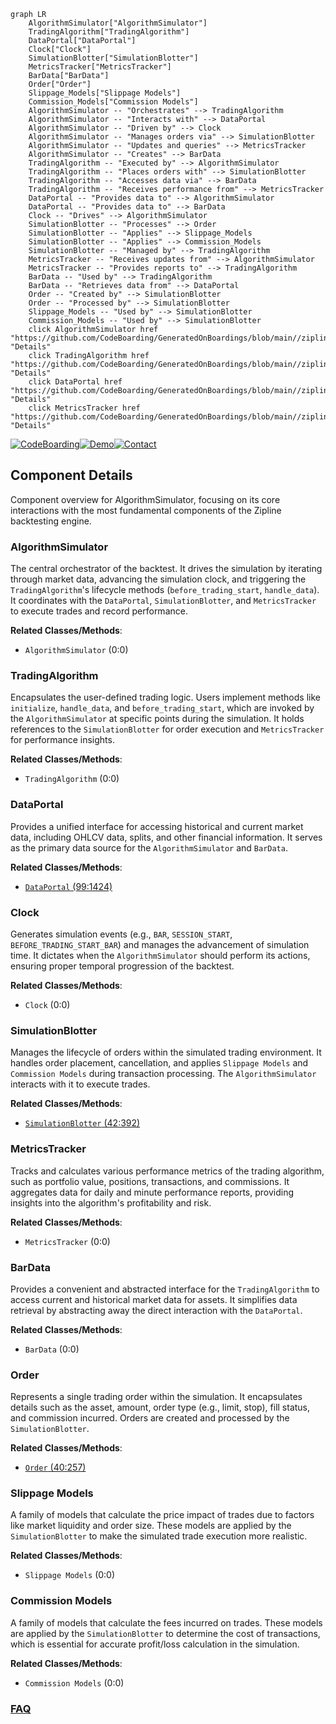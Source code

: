 ```mermaid
graph LR
    AlgorithmSimulator["AlgorithmSimulator"]
    TradingAlgorithm["TradingAlgorithm"]
    DataPortal["DataPortal"]
    Clock["Clock"]
    SimulationBlotter["SimulationBlotter"]
    MetricsTracker["MetricsTracker"]
    BarData["BarData"]
    Order["Order"]
    Slippage_Models["Slippage Models"]
    Commission_Models["Commission Models"]
    AlgorithmSimulator -- "Orchestrates" --> TradingAlgorithm
    AlgorithmSimulator -- "Interacts with" --> DataPortal
    AlgorithmSimulator -- "Driven by" --> Clock
    AlgorithmSimulator -- "Manages orders via" --> SimulationBlotter
    AlgorithmSimulator -- "Updates and queries" --> MetricsTracker
    AlgorithmSimulator -- "Creates" --> BarData
    TradingAlgorithm -- "Executed by" --> AlgorithmSimulator
    TradingAlgorithm -- "Places orders with" --> SimulationBlotter
    TradingAlgorithm -- "Accesses data via" --> BarData
    TradingAlgorithm -- "Receives performance from" --> MetricsTracker
    DataPortal -- "Provides data to" --> AlgorithmSimulator
    DataPortal -- "Provides data to" --> BarData
    Clock -- "Drives" --> AlgorithmSimulator
    SimulationBlotter -- "Processes" --> Order
    SimulationBlotter -- "Applies" --> Slippage_Models
    SimulationBlotter -- "Applies" --> Commission_Models
    SimulationBlotter -- "Managed by" --> TradingAlgorithm
    MetricsTracker -- "Receives updates from" --> AlgorithmSimulator
    MetricsTracker -- "Provides reports to" --> TradingAlgorithm
    BarData -- "Used by" --> TradingAlgorithm
    BarData -- "Retrieves data from" --> DataPortal
    Order -- "Created by" --> SimulationBlotter
    Order -- "Processed by" --> SimulationBlotter
    Slippage_Models -- "Used by" --> SimulationBlotter
    Commission_Models -- "Used by" --> SimulationBlotter
    click AlgorithmSimulator href "https://github.com/CodeBoarding/GeneratedOnBoardings/blob/main//zipline/AlgorithmSimulator.md" "Details"
    click TradingAlgorithm href "https://github.com/CodeBoarding/GeneratedOnBoardings/blob/main//zipline/TradingAlgorithm.md" "Details"
    click DataPortal href "https://github.com/CodeBoarding/GeneratedOnBoardings/blob/main//zipline/DataPortal.md" "Details"
    click MetricsTracker href "https://github.com/CodeBoarding/GeneratedOnBoardings/blob/main//zipline/MetricsTracker.md" "Details"
```
[![CodeBoarding](https://img.shields.io/badge/Generated%20by-CodeBoarding-9cf?style=flat-square)](https://github.com/CodeBoarding/CodeBoarding)[![Demo](https://img.shields.io/badge/Try%20our-Demo-blue?style=flat-square)](https://www.codeboarding.org/demo)[![Contact](https://img.shields.io/badge/Contact%20us%20-%20contact@codeboarding.org-lightgrey?style=flat-square)](mailto:contact@codeboarding.org)

## Component Details

Component overview for AlgorithmSimulator, focusing on its core interactions with the most fundamental components of the Zipline backtesting engine.

### AlgorithmSimulator
The central orchestrator of the backtest. It drives the simulation by iterating through market data, advancing the simulation clock, and triggering the `TradingAlgorithm`'s lifecycle methods (`before_trading_start`, `handle_data`). It coordinates with the `DataPortal`, `SimulationBlotter`, and `MetricsTracker` to execute trades and record performance.


**Related Classes/Methods**:

- `AlgorithmSimulator` (0:0)


### TradingAlgorithm
Encapsulates the user-defined trading logic. Users implement methods like `initialize`, `handle_data`, and `before_trading_start`, which are invoked by the `AlgorithmSimulator` at specific points during the simulation. It holds references to the `SimulationBlotter` for order execution and `MetricsTracker` for performance insights.


**Related Classes/Methods**:

- `TradingAlgorithm` (0:0)


### DataPortal
Provides a unified interface for accessing historical and current market data, including OHLCV data, splits, and other financial information. It serves as the primary data source for the `AlgorithmSimulator` and `BarData`.


**Related Classes/Methods**:

- <a href="https://github.com/quantopian/zipline/blob/master/zipline/data/data_portal.py#L99-L1424" target="_blank" rel="noopener noreferrer">`DataPortal` (99:1424)</a>


### Clock
Generates simulation events (e.g., `BAR`, `SESSION_START`, `BEFORE_TRADING_START_BAR`) and manages the advancement of simulation time. It dictates when the `AlgorithmSimulator` should perform its actions, ensuring proper temporal progression of the backtest.


**Related Classes/Methods**:

- `Clock` (0:0)


### SimulationBlotter
Manages the lifecycle of orders within the simulated trading environment. It handles order placement, cancellation, and applies `Slippage Models` and `Commission Models` during transaction processing. The `AlgorithmSimulator` interacts with it to execute trades.


**Related Classes/Methods**:

- <a href="https://github.com/quantopian/zipline/blob/master/zipline/finance/blotter/simulation_blotter.py#L42-L392" target="_blank" rel="noopener noreferrer">`SimulationBlotter` (42:392)</a>


### MetricsTracker
Tracks and calculates various performance metrics of the trading algorithm, such as portfolio value, positions, transactions, and commissions. It aggregates data for daily and minute performance reports, providing insights into the algorithm's profitability and risk.


**Related Classes/Methods**:

- `MetricsTracker` (0:0)


### BarData
Provides a convenient and abstracted interface for the `TradingAlgorithm` to access current and historical market data for assets. It simplifies data retrieval by abstracting away the direct interaction with the `DataPortal`.


**Related Classes/Methods**:

- `BarData` (0:0)


### Order
Represents a single trading order within the simulation. It encapsulates details such as the asset, amount, order type (e.g., limit, stop), fill status, and commission incurred. Orders are created and processed by the `SimulationBlotter`.


**Related Classes/Methods**:

- <a href="https://github.com/quantopian/zipline/blob/master/zipline/finance/order.py#L40-L257" target="_blank" rel="noopener noreferrer">`Order` (40:257)</a>


### Slippage Models
A family of models that calculate the price impact of trades due to factors like market liquidity and order size. These models are applied by the `SimulationBlotter` to make the simulated trade execution more realistic.


**Related Classes/Methods**:

- `Slippage Models` (0:0)


### Commission Models
A family of models that calculate the fees incurred on trades. These models are applied by the `SimulationBlotter` to determine the cost of transactions, which is essential for accurate profit/loss calculation in the simulation.


**Related Classes/Methods**:

- `Commission Models` (0:0)




### [FAQ](https://github.com/CodeBoarding/GeneratedOnBoardings/tree/main?tab=readme-ov-file#faq)
